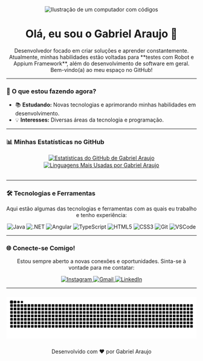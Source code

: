 <div align="center">
  <img src="https://raw.githubusercontent.com/MicaelliMedeiros/micaellimedeiros/master/image/computer-illustration.png" width="200" alt="Ilustração de um computador com códigos" />
</div>

<h1 align="center">Olá, eu sou o Gabriel Araujo 👋</h1>

<p align="center">
  Desenvolvedor focado em criar soluções e aprender constantemente. 
  Atualmente, minhas habilidades estão voltadas para **testes com Robot e Appium Framework**, além do desenvolvimento de software em geral.
  Bem-vindo(a) ao meu espaço no GitHub!
</p>

---

### 🚀 O que estou fazendo agora?

- 📚 **Estudando:** Novas tecnologias e aprimorando minhas habilidades em desenvolvimento.
- 💡 **Interesses:** Diversas áreas da tecnologia e programação.

---

### 📊 Minhas Estatísticas no GitHub

<div align="center">
  <a href="https://github.com/ojuaragabriel">
    <img align="center" width="48%" src="https://github-readme-stats.vercel.app/api?username=ojuaragabriel&show_icons=true&theme=dark&include_all_commits=true&count_private=true" alt="Estatísticas do GitHub de Gabriel Araujo" />
    <img align="center" width="48%" src="https://github-readme-stats.vercel.app/api/top-langs/?username=ojuaragabriel&theme=dark&layout=compact&hide_progress=true" alt="Linguagens Mais Usadas por Gabriel Araujo" />
  </a>
</div>

<br/>

---

### 🛠️ Tecnologias e Ferramentas

<p align="center">
  Aqui estão algumas das tecnologias e ferramentas com as quais eu trabalho e tenho experiência:
</p>

<p align="center">
  <img src="https://img.shields.io/badge/Java-007396?style=for-the-badge&logo=java&logoColor=white" alt="Java" />
  <img src="https://img.shields.io/badge/.NET-512BD4?style=for-the-badge&logo=dotnet&logoColor=white" alt=".NET" />
  <img src="https://img.shields.io/badge/Angular-DD0031?style=for-the-badge&logo=angular&logoColor=white" alt="Angular" />
  <img src="https://img.shields.io/badge/TypeScript-3178C6?style=for-the-badge&logo=typescript&logoColor=white" alt="TypeScript" />
  <img src="https://img.shields.io/badge/HTML5-E34F26?style=for-the-badge&logo=html5&logoColor=white" alt="HTML5" />
  <img src="https://img.shields.io/badge/CSS3-1572B6?style=for-the-badge&logo=css3&logoColor=white" alt="CSS3" />
  <img src="https://img.shields.io/badge/Git-F05032?style=for-the-badge&logo=git&logoColor=white" alt="Git" />
  <img src="https://img.shields.io/badge/VSCode-007ACC?style=for-the-badge&logo=visualstudiocode&logoColor=white" alt="VSCode" />
</p>

---

### 🌐 Conecte-se Comigo!

<p align="center">
  Estou sempre aberto a novas conexões e oportunidades. Sinta-se à vontade para me contatar:
</p>

<div align="center">
  <a href="https://instagram.com/ojuaragabriel" target="_blank">
    <img src="https://img.shields.io/badge/-Instagram-%23E4405F?style=for-the-badge&logo=instagram&logoColor=white" target="_blank" alt="Instagram"/>
  </a>
  <a href="mailto:gabrielcac7@gmail.com">
    <img src="https://img.shields.io/badge/-Gmail-%23D14836?style=for-the-badge&logo=gmail&logoColor=white" target="_blank" alt="Gmail"/>
  </a>
  <a href="https://www.linkedin.com/in/gabriel-cerqueira-araujo-de-carvalho-042b3b138/" target="_blank">
    <img src="https://img.shields.io/badge/-LinkedIn-%230077B5?style=for-the-badge&logo=linkedin&logoColor=white" target="_blank" alt="LinkedIn"/>
  </a>
</div>

---

###

<img src="https://raw.githubusercontent.com/ojuaragabriel/ojuaragabriel/output/snake.svg" alt="Snake animation" />

###

<p align="center">
  Desenvolvido com ❤️ por Gabriel Araujo
</p>
